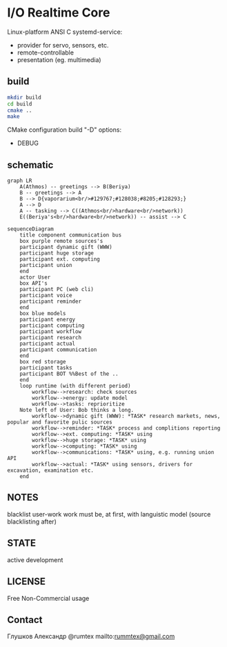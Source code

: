 # I/O Realtime Core
Linux-platform ANSI C systemd-service:
- provider for servo, sensors, etc.
- remote-controllable
- presentation (eg. multimedia)

## build
```sh
mkdir build
cd build
cmake ..
make
```
CMake configuration build "-D" options:
* DEBUG

## schematic

```mermaid
graph LR
    A(Athmos) -- greetings --> B(Beriya)
    B -- greetings --> A
    B --> D{vaporarium<br/>#129767;#128038;#8205;#128293;}
    A --> D
    A -- tasking --> C((Athmos<br/>hardware<br/>network))
    E((Beriya's<br/>hardware<br/>network)) -- assist --> C
```

```mermaid
sequenceDiagram
    title component communication bus
    box purple remote sources's
    participant dynamic gift (WWW)
    participant huge storage
    participant ext. computing
    participant union
    end
    actor User
    box API's
    participant PC (web cli)
    participant voice
    participant reminder
    end
    box blue models
    participant energy
    participant computing
    participant workflow
    participant research
    participant actual
    participant communication
    end
    box red storage
    participant tasks
    participant BOT %%Best of the ..
    end
    loop runtime (with different period)
        workflow-->research: check sources
        workflow-->energy: update model
        workflow-->tasks: reprioritize
    Note left of User: Bob thinks a long.
        workflow-->dynamic gift (WWW): *TASK* research markets, news, popular and favorite pulic sources
        workflow-->reminder: *TASK* process and complitions reporting
        workflow-->ext. computing: *TASK* using
        workflow-->huge storage: *TASK* using
        workflow-->computing: *TASK* using
        workflow-->communications: *TASK* using, e.g. running union API
        workflow-->actual: *TASK* using sensors, drivers for excavation, examination etc.
    end
```

## NOTES
blacklist user-work work must be, at first, with languistic model (source blacklisting after)

## STATE
active development

## LICENSE
Free Non-Commercial usage

## Contact
Глушков Александр @rumtex mailto:rummtex@gmail.com
